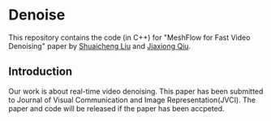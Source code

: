 # Denoise
This repository contains the code (in C++) for "MeshFlow for Fast Video Denoising" paper by [Shuaicheng Liu](https://www.liushuaicheng.org/) and [Jiaxiong Qiu](https://jiaxiongq.github.io/).
## Introduction
Our work is about real-time video denoising. This paper has been submitted to Journal of Visual Communication and Image Representation(JVCI). The paper and code will be released if the paper has been accpeted.
